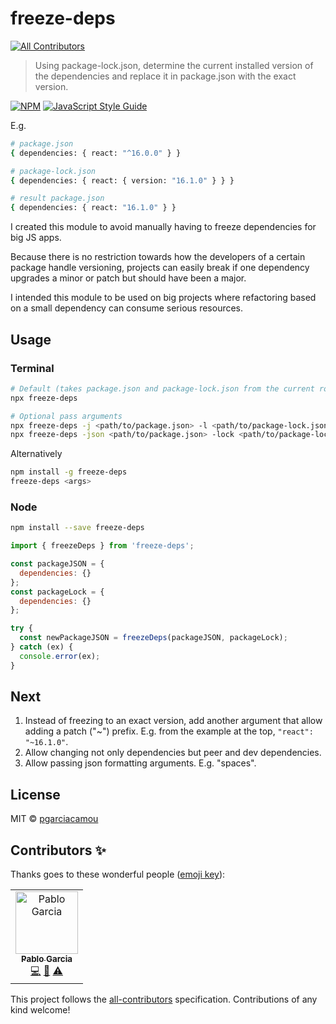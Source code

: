# freeze-deps
[![All Contributors](https://img.shields.io/badge/all_contributors-1-orange.svg?style=flat-square)](#contributors)

> Using package-lock.json, determine the current installed version of the dependencies and replace it in package.json with the exact version.

[![NPM](https://img.shields.io/npm/v/freeze-deps.svg)](https://www.npmjs.com/package/freeze-deps) [![JavaScript Style Guide](https://img.shields.io/badge/code_style-standard-brightgreen.svg)](https://standardjs.com)


E.g.
```bash
# package.json
{ dependencies: { react: "^16.0.0" } }

# package-lock.json
{ dependencies: { react: { version: "16.1.0" } } }

# result package.json
{ dependencies: { react: "16.1.0" } }
```

I created this module to avoid manually having to freeze dependencies for big JS apps.

Because there is no restriction towards how the developers of a certain package handle versioning, projects can easily break if one dependency upgrades a minor or patch but should have been a major.

I intended this module to be used on big projects where refactoring based on a small dependency can consume serious resources.

## Usage

### Terminal

```bash
# Default (takes package.json and package-lock.json from the current root directory).
npx freeze-deps

# Optional pass arguments
npx freeze-deps -j <path/to/package.json> -l <path/to/package-lock.json>
npx freeze-deps -json <path/to/package.json> -lock <path/to/package-lock.json>
```

Alternatively

```bash
npm install -g freeze-deps
freeze-deps <args>
```

### Node

```bash
npm install --save freeze-deps
```

```js
import { freezeDeps } from 'freeze-deps';

const packageJSON = {
  dependencies: {}
};
const packageLock = {
  dependencies: {}
};

try {
  const newPackageJSON = freezeDeps(packageJSON, packageLock);
} catch (ex) {
  console.error(ex);
}
```

## Next

1. Instead of freezing to an exact version, add another argument that allow adding a patch ("~") prefix. E.g. from the example at the top, `"react": "~16.1.0"`.
2. Allow changing not only dependencies but peer and dev dependencies.
3. Allow passing json formatting arguments. E.g. "spaces".

## License

MIT © [pgarciacamou](https://github.com/pgarciacamou)

## Contributors ✨

Thanks goes to these wonderful people ([emoji key](https://allcontributors.org/docs/en/emoji-key)):

<!-- ALL-CONTRIBUTORS-LIST:START - Do not remove or modify this section -->
<!-- prettier-ignore -->
<table>
  <tr>
    <td align="center"><a href="https://www.pgarciacamou.dev"><img src="https://avatars3.githubusercontent.com/u/8354571?v=4" width="100px;" alt="Pablo Garcia"/><br /><sub><b>Pablo Garcia</b></sub></a><br /><a href="https://github.com/pgarciacamou/freeze-deps/commits?author=pgarciacamou" title="Code">💻</a> <a href="https://github.com/pgarciacamou/freeze-deps/commits?author=pgarciacamou" title="Documentation">📖</a> <a href="https://github.com/pgarciacamou/freeze-deps/commits?author=pgarciacamou" title="Tests">⚠️</a></td>
  </tr>
</table>

<!-- ALL-CONTRIBUTORS-LIST:END -->

This project follows the [all-contributors](https://github.com/all-contributors/all-contributors) specification. Contributions of any kind welcome!